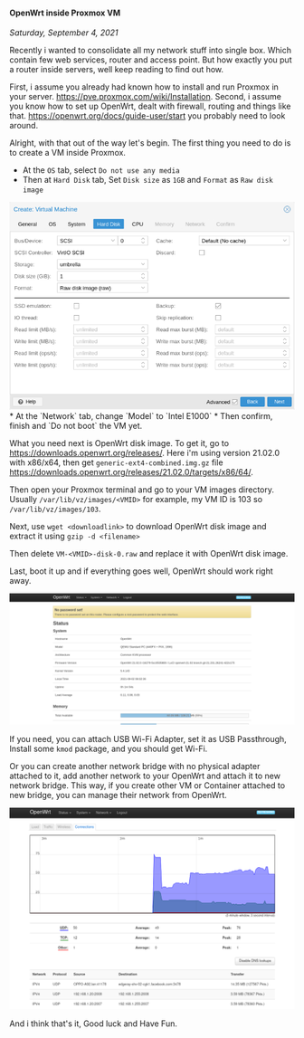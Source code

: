 #### OpenWrt inside Proxmox VM
_Saturday, September 4, 2021_

Recently i wanted to consolidate all my network stuff into single box. Which contain 
few web services, router and access point. But how exactly you put a router inside 
servers, well keep reading to find out how.

First, i assume you already had known how to install and run Proxmox in your server. 
<https://pve.proxmox.com/wiki/Installation>. Second, i assume you know how to set up 
OpenWrt, dealt with firewall, routing and things like that. 
<https://openwrt.org/docs/guide-user/start> you probably need to look around.

Alright, with that out of the way let's begin. The first thing you need to do is 
to create a VM inside Proxmox.

* At the `OS` tab, select `Do not use any media`
* Then at `Hard Disk` tab, Set `Disk size` as `1GB` and `Format` as `Raw disk image`
<div class="row">
	<div class="col-sm-3"></div>
	<div class="col-sm-6">
		<div class="thumbnail">
			<img class="img-responsive" src="./posts/2021-09-04-openwrt-inside-proxmox-vm/01.png" alt="img">
		</div>
	</div>
	<div class="col-sm-3"></div>
</div>
* At the `Network` tab, change `Model` to `Intel E1000`
* Then confirm, finish and `Do not boot` the VM yet.

What you need next is OpenWrt disk image. To get it, go to <https://downloads.openwrt.org/releases/>. 
Here i'm using version 21.02.0 with x86/x64, then get `generic-ext4-combined.img.gz` file 
<https://downloads.openwrt.org/releases/21.02.0/targets/x86/64/>.

Then open your Proxmox terminal and go to your VM images directory. Usually `/var/lib/vz/images/<VMID>` 
for example, my VM ID is 103 so `/var/lib/vz/images/103`.

Next, use `wget <downloadlink>` to download OpenWrt disk image and extract it using `gzip -d <filename>`

Then delete `VM-<VMID>-disk-0.raw` and replace it with OpenWrt disk image.

Last, boot it up and if everything goes well, OpenWrt should work right away.
<div class="row">
	<div class="col-sm-2"></div>
	<div class="col-sm-8">
		<div class="thumbnail">
			<img class="img-responsive" src="./posts/2021-09-04-openwrt-inside-proxmox-vm/02.png" alt="img">
		</div>
	</div>
	<div class="col-sm-2"></div>
</div>

If you need, you can attach USB Wi-Fi Adapter, set it as USB Passthrough, Install some `kmod` package, 
and you should get Wi-Fi.

Or you can create another network bridge with no physical adapter attached to it, add another 
network to your OpenWrt and attach it to new network bridge. This way, if you create other VM or 
Container attached to new bridge, you can manage their network from OpenWrt.
<div class="row">
	<div class="col-sm-2"></div>
	<div class="col-sm-8">
		<div class="thumbnail">
			<img class="img-responsive" src="./posts/2021-09-04-openwrt-inside-proxmox-vm/03.png" alt="img">
		</div>
	</div>
	<div class="col-sm-2"></div>
</div>

And i think that's it, Good luck and Have Fun.